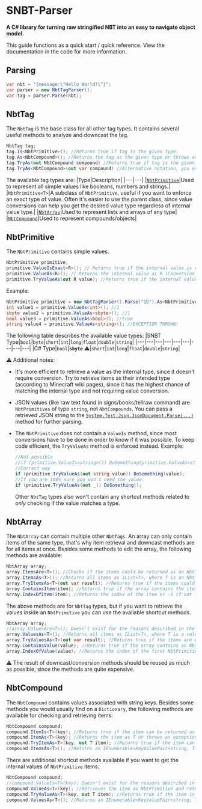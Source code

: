 # SNBT-Parser
**A C# library for turning raw stringified NBT into an easy to navigate object model.**

This guide functions as a quick start / quick reference. View the documentation in the code for more information.

## Parsing
```C#
var nbt = "{message:\"Hello World!\"}";
var parser = new NbtTagParser();
var tag = parser.Parse(nbt);
```

## NbtTag
The `NbtTag` is the base class for all other tag types. It contains several useful methods to analyze and downcast the tag.
```C#
NbtTag tag;
tag.Is<NbtPrimitive>(); //Returns true if tag is the given type.
tag.As<NbtCompound>(); //Returns the tag as the given type or throws an exception if the tag could not be returned as the given type.
tag.TryAs(out NbtCompound compound) //Returns true if tag is the given type and outputs the tag as the given type if so.
tag.TryAs<NbtCompound>(out var compound) //Alternative notation, you only need to specify the result type once.
```
The available tag types are:
|Type|Description|
|---|---|
|[`NbtPrimitive`](#nbtprimitive)|Used to represent all simple values like booleans, numbers and strings.|
|`NbtPrimitive<T>`|A subclass of `NbtPrimitive`, useful if you want to enforce an exact type of value. Often it's easier to use the parent class, since value conversions can help you get the desired value type regardless of internal value type.|
|[`NbtArray`](#nbtarray)|Used to represent lists and arrays of any type|
|[`NbtCompound`](#nbtcompound)|Used to represent compounds/objects|

## NbtPrimitive
The `NbtPrimitive` contains simple values.
```C#
NbtPrimitive primitive;
primitive.ValueIsExact<R>(); // Returns true if the internal value is exactly R. (Regardless of available conversions)
primitive.ValueAs<R>(); // Returns the internal value as R (Conversion applies, throws exception if no conversion is found).
primitive.TryValueAs(out R value); //Returns true if the internal value can be converted to R and if so, the value as R.
```
Example:
```C#
NbtPrimitive primitive = new NbtTagParser().Parse("1b").As<NbtPrimitive>();
int value1 = primitive.ValueAs<int>(); //1
sbyte value2 = primitive.ValueAs<sbyte>(); //1
bool value3 = primitive.ValueAs<bool>(); //true
string value4 = primitive.ValueAs<string>(); //EXCEPTION THROWN!
```
The following table describes the available value types:
|SNBT Type|`bool`|`byte`|`short`|`int`|`long`|`float`|`double`|`string`|
|---|---|---|---|---|---|---|---|---|
|C# Type|`bool`|**`sbyte`** :warning:|`short`|`int`|`long`|`float`|`double`|`string`|

⚠️ Additional notes:
* It's more efficient to retrieve a value as the internal type, since it doesn't require conversion. Try to retrieve items as their intended type (according to Minecraft wiki pages), since it has the highest chance of matching the internal type and not requiring value conversion.  
* JSON values (like raw text found in signs/books/tellraw command) are `NbtPrimitives` of type `string`, not `NbtCompounds`. You can pass a retrieved JSON string to the [`System.Text.Json.JsonDocument.Parse(...)`](https://docs.microsoft.com/en-us/dotnet/standard/serialization/system-text-json-use-dom-utf8jsonreader-utf8jsonwriter) method for further parsing.

* The `NbtPrimitive` does not contain a `ValueIs` method, since most conversions have to be done in order to know if it was possible. To keep code efficient, the `TryValueAs` method is enforced instead. Example:
  ```C#
  //Not possible
  //if (primitive.ValueIs<string>()) DoSomething(primitive.ValueAs<string>());
  //Correct way
  if (primitive.TryValueAs(out string value)) DoSomething(value);
  //If you are 100% sure you won't need the value.
  if (primitive.TryValueAs(out _)) DoSomething();
  ```
  Other `NbtTag` types also won't contain any shortcut methods related to *only* checking if the value matches a type.

## NbtArray
The `NbtArray` can contain multiple other `NbtTags`. An array can only contain items of the same type, that's why item retrieval and downcast methods are for all items at once. Besides some methods to edit the array, the following methods are available:
```C#
NbtArray array;
array.ItemsAre<T>(); //Checks if the items could be returned as an NbtTag of type T.
array.ItemsAs<T>(); //Returns all items as IList<T>, where T is an NbtTag type. Throws an exception if items could not be returned as T.
array.TryItemsAs<T>(out var result); //Returns true if the items could be returned as an NbtTag of type T and if so, fills the result variable with the items.
array.ContainsItem(item); //Returns true if the array contains the item.
array.IndexOfItem(item); //Returns the index of the item or -1 if not found.
```
The above methods are for `NbtTag` types, but if you want to retrieve the values inside an `NbtPrimitive` you can use the available shortcut methods.
```C#
NbtArray array;
//array.ValuesAre<T>(); Doesn't exist for the reasons described in the NbtPrimitive section.
array.ValuesAs<T>(); //Returns all items as IList<T>, where T is a value type that is used in an NbtPrimitive. Throws an exception if the items are not primitives or the value inside could not be returned as T.
array.TryValuesAs<T>(out var result); //Returns true if the items are of type NbtPrimitive and the values inside could be returned as T and if so, fills the result variable with the values of the primitives.
array.ContainsValue(value); //Returns true if the array contains an NbtPrimitive with the specified value.
array.IndexOfValue(value); //Returns the index of the first NbtPrimitive with the specified value or -1 if not found.
```
:warning: The result of downcast/conversion methods should be reused as much as possible, since the methods are quite expensive.

## NbtCompound
The `NbtCompound` contains values associated with string keys. Besides some methods you would usually find on a `Dictionary`, the following methods are available for checking and retrieving items:
```C#
NbtCompound compound;
compound.ItemIs<T>(key); //Returns true if the item can be returned as an NbtTag of type T.
compound.ItemAs<T>(key); //Returns the item as T or throws an exception if that was not possible.
compound.TryItemAs<T>(key, out T item); //Returns true if the item can be returned as an NbtTag of type T and if so, the item associated with the key. This method normally does not throw any exceptions, but extra optional parameters are available to make it throw exceptions if the key is not found and/or the item can not be returned as T.
compound.ItemsAs<T>(); //Returns an IEnumerable<KeyValuePair<string, T>> which can be used to iterate over the compound.
```
There are additional shortcut methods available if you want to get the internal values of `NbtPrimitive` items.
```C#
NbtCompound compound;
//compound.ValueIs<T>(key); Doesn't exist for the reasons described in the NbtPrimitive section.
compound.ValueAs<T>(key); //Retrieves the item as NbtPrimitive and returns the value inside as T. Throws an exception if the value could not be returned correctly.
compound.TryValueAs<T>(key, out T item); //Returns true if the item is an NbtPrimitive and the value inside can be returned as T and if so, the value associated with the key. See above for an explanation on extra optional parameters.
compound.ValuesAs<T>(); //Returns an IEnumerable<KeyValuePair<string, T>> containing the internal values of NbtPrimitive items which can be used to iterate over the compound.
```
